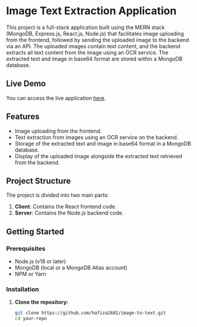# Image Text Extraction Application

This project is a full-stack application built using the MERN stack (MongoDB, Express.js, React.js, Node.js) that facilitates image uploading from the frontend, followed by sending the uploaded image to the backend via an API. The uploaded images contain text content, and the backend extracts all text content from the image using an OCR service. The extracted text and image in base64 format are stored within a MongoDB database.

## Live Demo

You can access the live application [here](https://image-to-text-frontend-seven.vercel.app/).

## Features

- Image uploading from the frontend.
- Text extraction from images using an OCR service on the backend.
- Storage of the extracted text and image in base64 format in a MongoDB database.
- Display of the uploaded image alongside the extracted text retrieved from the backend.

## Project Structure

The project is divided into two main parts:

1. **Client**: Contains the React frontend code.
2. **Server**: Contains the Node.js backend code.

## Getting Started

### Prerequisites

- Node.js (v18 or later)
- MongoDB (local or a MongoDB Atlas account)
- NPM or Yarn

### Installation

1. **Clone the repository:**

   ```bash
   git clone https://github.com/hafiza2601/image-to-text.git
   cd your-repo
